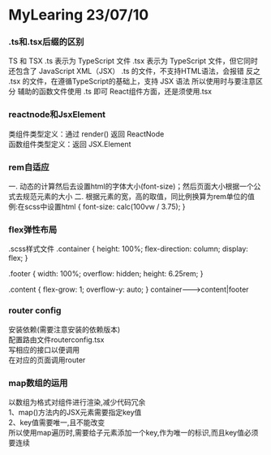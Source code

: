 # MyLearing 23/07/10
### .ts和.tsx后缀的区别
TS 和 TSX
.ts 表示为 TypeScript 文件
.tsx 表示为 TypeScript 文件，但它同时还包含了 JavaScript XML（JSX）
.ts 的文件，不支持HTML语法，会报错
反之 .tsx 的文件，在遵循TypeScript的基础上，支持 JSX 语法
所以使用时与要注意区分
辅助的函数文件使用 .ts 即可
React组件方面，还是须使用.tsx  
### reactnode和JsxElement
类组件类型定义：通过 render() 返回 ReactNode  
函数组件类型定义：返回 JSX.Element
### rem自适应
一. 动态的计算然后去设置html的字体大小(font-size)；然后页面大小根据一个公式去规范元素的大小
二. 根据元素的宽，高的取值，同比例换算为rem单位的值
例:在scss中设置html {
  font-size: calc(100vw / 3.75);
}
### flex弹性布局
.scss样式文件
.container {
    height: 100%;
    flex-direction: column;
    display: flex;
}

.footer {
    width: 100%;
    overflow: hidden;
    height: 6.25rem;
}

.content {
    flex-grow: 1;
    overflow-y: auto;
}
container--->content|footer
### router config
安装依赖(需要注意安装的依赖版本)  
配置路由文件routerconfig.tsx  
写相应的接口以便调用  
在对应的页面调用router  
### map数组的运用
以数组为格式对组件进行渲染,减少代码冗余  
1、map()方法内的JSX元素需要指定key值  
2、key值需要唯一,且不能改变  
所以使用map遍历时,需要给子元素添加一个key,作为唯一的标识,而且key值必须要连续  
